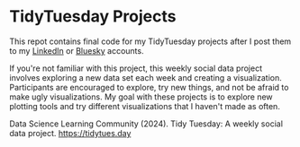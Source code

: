 # TidyTuesday Projects

This repot contains final code for my TidyTuesday projects after I post them to my [LinkedIn](www.linkedin.com/in/morgana-kinlan) or [Bluesky]() accounts.

If you're not familiar with this project, this weekly social data project involves exploring a new data set each week and creating a visualization. Participants are encouraged to explore, try new things, and not be afraid to make ugly visualizations. My goal with these projects is to explore new plotting tools and try different visualizations that I haven't made as often. 

Data Science Learning Community (2024). Tidy Tuesday: A weekly social data project. https://tidytues.day
